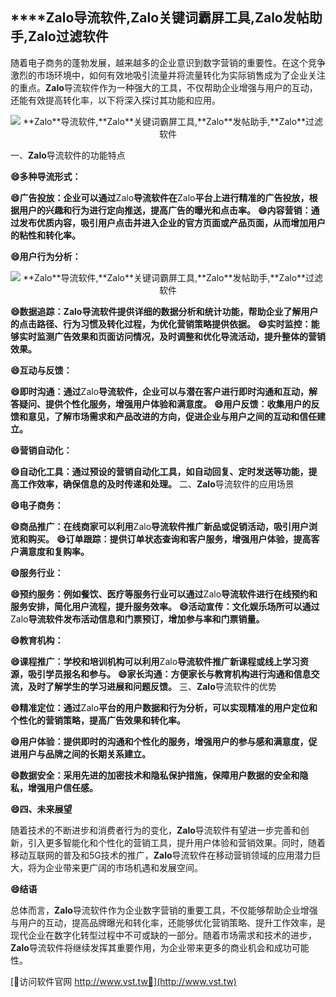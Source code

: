 ## ****Zalo**导流软件,**Zalo**关键词霸屏工具,**Zalo**发帖助手,**Zalo**过滤软件**

随着电子商务的蓬勃发展，越来越多的企业意识到数字营销的重要性。在这个竞争激烈的市场环境中，如何有效地吸引流量并将流量转化为实际销售成为了企业关注的重点。**Zalo**导流软件作为一种强大的工具，不仅帮助企业增强与用户的互动，还能有效提高转化率，以下将深入探讨其功能和应用。

 <center><img src="https://vst.tw/MP4/tuiguang/png/1.png" alt="**Zalo**导流软件,**Zalo**关键词霸屏工具,**Zalo**发帖助手,**Zalo**过滤软件"></center>

一、**Zalo**导流软件的功能特点

**😄多种导流形式：**

**😄广告投放：企业可以通过**Zalo**导流软件在**Zalo**平台上进行精准的广告投放，根据用户的兴趣和行为进行定向推送，提高广告的曝光和点击率。**
**😄内容营销：通过发布优质内容，吸引用户点击并进入企业的官方页面或产品页面，从而增加用户的粘性和转化率。**

**😄用户行为分析：**

 <center><img src="https://vst.tw/MP4/tuiguang/png/5.png" alt="**Zalo**导流软件,**Zalo**关键词霸屏工具,**Zalo**发帖助手,**Zalo**过滤软件"></center>

**😄数据追踪：**Zalo**导流软件提供详细的数据分析和统计功能，帮助企业了解用户的点击路径、行为习惯及转化过程，为优化营销策略提供依据。**
**😄实时监控：能够实时监测广告效果和页面访问情况，及时调整和优化导流活动，提升整体的营销效果。**

**😄互动与反馈：**

**😄即时沟通：通过**Zalo**导流软件，企业可以与潜在客户进行即时沟通和互动，解答疑问、提供个性化服务，增强用户体验和满意度。**
**😄用户反馈：收集用户的反馈和意见，了解市场需求和产品改进的方向，促进企业与用户之间的互动和信任建立。**

**😄营销自动化：**

**😄自动化工具：通过预设的营销自动化工具，如自动回复、定时发送等功能，提高工作效率，确保信息的及时传递和处理。**
二、**Zalo**导流软件的应用场景

**😄电子商务：**

**😄商品推广：在线商家可以利用**Zalo**导流软件推广新品或促销活动，吸引用户浏览和购买。**
**😄订单跟踪：提供订单状态查询和客户服务，增强用户体验，提高客户满意度和复购率。**

**😄服务行业：**

**😄预约服务：例如餐饮、医疗等服务行业可以通过**Zalo**导流软件进行在线预约和服务安排，简化用户流程，提升服务效率。**
**😄活动宣传：文化娱乐场所可以通过**Zalo**导流软件发布活动信息和门票预订，增加参与率和门票销量。**

**😄教育机构：**

**😄课程推广：学校和培训机构可以利用**Zalo**导流软件推广新课程或线上学习资源，吸引学员报名和参与。**
**😄家长沟通：方便家长与教育机构进行沟通和信息交流，及时了解学生的学习进展和问题反馈。**
三、**Zalo**导流软件的优势

**😄精准定位：通过**Zalo**平台的用户数据和行为分析，可以实现精准的用户定位和个性化的营销策略，提高广告效果和转化率。**

**😄用户体验：提供即时的沟通和个性化的服务，增强用户的参与感和满意度，促进用户与品牌之间的长期关系建立。**

**😄数据安全：采用先进的加密技术和隐私保护措施，保障用户数据的安全和隐私，增强用户信任感。**

**😄四、未来展望**

随着技术的不断进步和消费者行为的变化，**Zalo**导流软件有望进一步完善和创新，引入更多智能化和个性化的营销工具，提升用户体验和营销效果。同时，随着移动互联网的普及和5G技术的推广，**Zalo**导流软件在移动营销领域的应用潜力巨大，将为企业带来更广阔的市场机遇和发展空间。

**😄结语**

总体而言，**Zalo**导流软件作为企业数字营销的重要工具，不仅能够帮助企业增强与用户的互动，提高品牌曝光和转化率，还能够优化营销策略、提升工作效率，是现代企业在数字化转型过程中不可或缺的一部分。随着市场需求和技术的进步，**Zalo**导流软件将继续发挥其重要作用，为企业带来更多的商业机会和成功可能性。


[👻访问软件官网 http://www.vst.tw👻](http://www.vst.tw)
